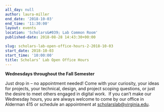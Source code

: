 ```yaml
---
all_day: null
author: laura-miller
end_date: '2018-10-03'
end_time: '11:30:00'
layout: events
location: 'Scholars&#039; Lab Common Room'
published-date: 2018-08-28 14:43:30+00:00

slug: scholars-lab-open-office-hours-2-2018-10-03
start_date: 2018-10-03
start_time: '10:00:00'
title: Scholars’ Lab Open Office Hours
---
```


**Wednesdays throughout the Fall Semester**

Just drop in – no appointment needed! Come with your curiosity, your ideas for projects, your technical, design, and project scoping questions, or just the desire to meet others engaged in digital work.  If you can’t make our Wednesday hours, you are always welcome to come by our office in Alderman 415 or schedule an appointment at [scholarslab@virginia.edu](https://mail.google.com/mail/?view=cm&fs=1&tf=1&to=scholarslab@virginia.edu).
